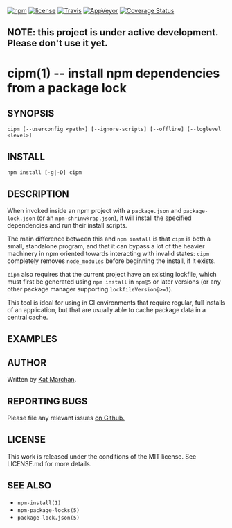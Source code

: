 [![npm](https://img.shields.io/npm/v/cipm.svg)](https://npm.im/cipm) [![license](https://img.shields.io/npm/l/cipm.svg)](https://npm.im/cipm) [![Travis](https://img.shields.io/travis/zkat/cipm.svg)](https://travis-ci.org/zkat/cipm) [![AppVeyor](https://ci.appveyor.com/api/projects/status/github/zkat/cipm?svg=true)](https://ci.appveyor.com/project/zkat/cipm) [![Coverage Status](https://coveralls.io/repos/github/zkat/cipm/badge.svg?branch=latest)](https://coveralls.io/github/zkat/cipm?branch=latest)

## NOTE: this project is under active development. Please don't use it yet.

# cipm(1) -- install npm dependencies from a package lock

## SYNOPSIS

`cipm [--userconfig <path>] [--ignore-scripts] [--offline] [--loglevel <level>]`

## INSTALL

`npm install [-g|-D] cipm`

## DESCRIPTION

When invoked inside an npm project with a `package.json` and `package-lock.json` (or an `npm-shrinwkrap.json`), it will install the specified dependencies and run their install scripts.

The main difference between this and `npm install` is that `cipm` is both a small, standalone program, and that it can bypass a lot of the heavier machinery in npm oriented towards interacting with invalid states: `cipm` completely removes `node_modules` before beginning the install, if it exists.

`cipm` also requires that the current project have an existing lockfile, which must first be generated using `npm install` in `npm@5` or later versions (or any other package manager supporting `lockfileVersion@>=1`).

This tool is ideal for using in CI environments that require regular, full installs of an application, but that are usually able to cache package data in a central cache.

## EXAMPLES

## AUTHOR

Written by [Kat Marchan](https://github.com/zkat).

## REPORTING BUGS

Please file any relevant issues [on Github.](https://github.com/zkat/cipm)

## LICENSE

This work is released under the conditions of the MIT license. See LICENSE.md for more details.

## SEE ALSO

* `npm-install(1)`
* `npm-package-locks(5)`
* `package-lock.json(5)`
